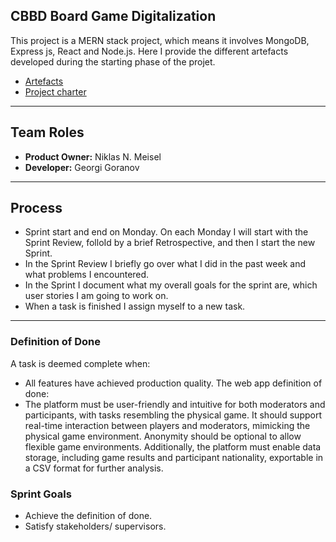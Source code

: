 ##  CBBD Board Game Digitalization

This project is a MERN stack project, which means it involves MongoDB, Express js, React and Node.js.
Here I provide the different artefacts developed during the starting phase of the projet.


- [Artefacts](/artefacts)
- [Project charter](/artefacts) 
---
 ## Team Roles
- **Product Owner:** Niklas N. Meisel
- **Developer:** Georgi Goranov

---
## Process
- Sprint start and end on Monday. On each Monday I will start with the Sprint Review, folloId by a brief Retrospective, and then I start the new Sprint.
- In the Sprint Review I briefly go over what I did in the past week and what problems I encountered.
- In the Sprint I document what my overall goals for the sprint are, which user stories I am going to work on.
- When a task is finished I assign myself to a new task.

---

### Definition of Done
A task is deemed complete when:
- All features have achieved production quality.
The web app definition of done:
- The platform must be user-friendly and intuitive for both moderators and participants, with tasks resembling the physical game. It should support real-time interaction between players and moderators, mimicking the physical game environment. Anonymity should be optional to allow flexible game environments. Additionally, the platform must enable data storage, including game results and participant nationality, exportable in a CSV format for further analysis.

### Sprint Goals
- Achieve the definition of done.
- Satisfy stakeholders/ supervisors.
